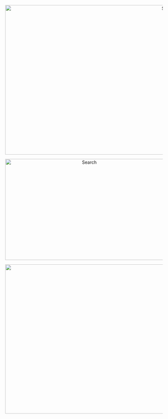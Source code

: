 <p align="center">
<img src="https://user-images.githubusercontent.com/75305251/167761609-bdcea4df-81aa-4d27-b4e5-a26b28c6271c.png" alt="Search" height="478" width="1032">
</p>

<p align="center">
<img src="https://user-images.githubusercontent.com/75305251/167761624-8e9b86e4-a90e-41cb-bb4b-2d532bbf0b99.png" alt="Search" height="323" width="522">
</p>

<p align="center">
<img src="https://user-images.githubusercontent.com/75305251/167761633-ad887956-0ef9-4f19-a97d-478e90c8dede.png" alt="Search" height="477" width="1050">
</p>
